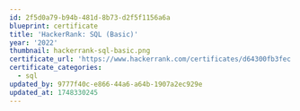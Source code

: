 ```yaml
---
id: 2f5d0a79-b94b-481d-8b73-d2f5f1156a6a
blueprint: certificate
title: 'HackerRank: SQL (Basic)'
year: '2022'
thumbnail: hackerrank-sql-basic.png
certificate_url: 'https://www.hackerrank.com/certificates/d64300fb3fec'
certificate_categories:
  - sql
updated_by: 9777f40c-e866-44a6-a64b-1907a2ec929e
updated_at: 1748330245
---
```

